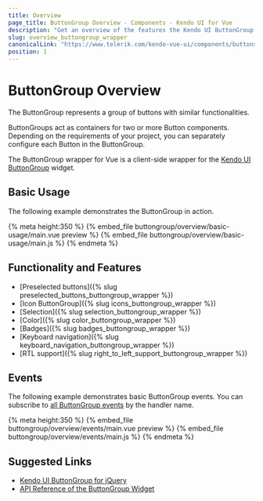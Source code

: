 ```yaml
---
title: Overview
page_title: ButtonGroup Overview - Components - Kendo UI for Vue
description: "Get an overview of the features the Kendo UI ButtonGroup wrapper for Vue delivers and use the component in Vue projects."
slug: overview_buttongroup_wrapper
canonicalLink: "https://www.telerik.com/kendo-vue-ui/components/buttons/buttongroup/"
position: 1
---
```


<div><WrapperBanner link="/kendo-vue-ui/components/buttons/buttongroup"></WrapperBanner></div>

# ButtonGroup Overview

The ButtonGroup represents a group of buttons with similar functionalities.

ButtonGroups act as containers for two or more Button components. Depending on the requirements of your project, you can separately configure each Button in the ButtonGroup.

The ButtonGroup wrapper for Vue is a client-side wrapper for the [Kendo UI ButtonGroup](https://demos.telerik.com/kendo-ui/buttongroup/index) widget.

<div data-component="StartFreeTrialSection"></div>

## Basic Usage

The following example demonstrates the ButtonGroup in action.

{% meta height:350 %}
{% embed_file buttongroup/overview/basic-usage/main.vue preview %}
{% embed_file buttongroup/overview/basic-usage/main.js %}
{% endmeta %}

## Functionality and Features

* [Preselected buttons]({% slug preselected_buttons_buttongroup_wrapper %})
* [Icon ButtonGroup]({% slug icons_buttongroup_wrapper %})
* [Selection]({% slug selection_buttongroup_wrapper %})
* [Color]({% slug color_buttongroup_wrapper %})
* [Badges]({% slug badges_buttongroup_wrapper %})
* [Keyboard navigation]({% slug keyboard_navigation_buttongroup_wrapper %})
* [RTL support]({% slug right_to_left_support_buttongroup_wrapper %})

## Events

The following example demonstrates basic ButtonGroup events. You can subscribe to [all ButtonGroup events](https://docs.telerik.com/kendo-ui/api/javascript/mobile/ui/buttongroup#events) by the handler name.

{% meta height:350 %}
{% embed_file buttongroup/overview/events/main.vue preview %}
{% embed_file buttongroup/overview/events/main.js %}
{% endmeta %}

## Suggested Links

* [Kendo UI ButtonGroup for jQuery](https://demos.telerik.com/kendo-ui/buttongroup/index)
* [API Reference of the ButtonGroup Widget](https://docs.telerik.com/kendo-ui/api/javascript/mobile/ui/buttongroup)
